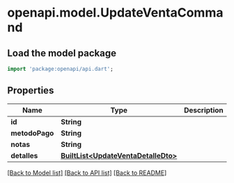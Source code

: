 # openapi.model.UpdateVentaCommand

## Load the model package
```dart
import 'package:openapi/api.dart';
```

## Properties
Name | Type | Description | Notes
------------ | ------------- | ------------- | -------------
**id** | **String** |  | [optional] 
**metodoPago** | **String** |  | [optional] 
**notas** | **String** |  | [optional] 
**detalles** | [**BuiltList&lt;UpdateVentaDetalleDto&gt;**](UpdateVentaDetalleDto.md) |  | [optional] 

[[Back to Model list]](../README.md#documentation-for-models) [[Back to API list]](../README.md#documentation-for-api-endpoints) [[Back to README]](../README.md)


